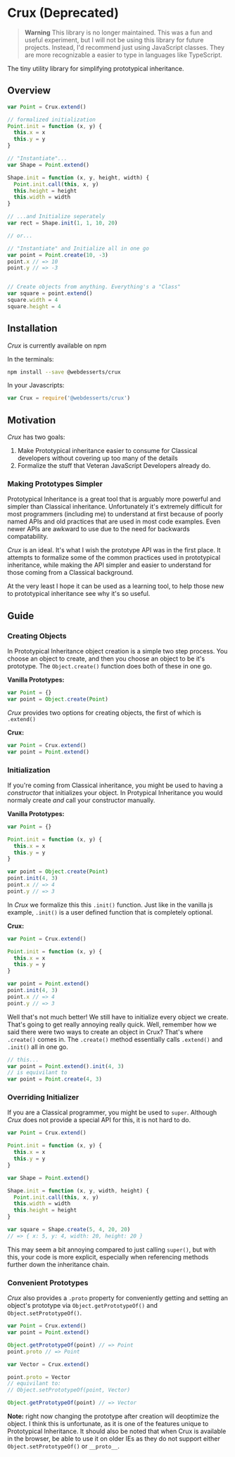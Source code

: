 
Crux (Deprecated)
=================

> **Warning** This library is no longer maintained. This was a fun and useful
> experiment, but I will not be using this library for future projects. Instead,
> I'd recommend just using JavaScript classes. They are more recognizable a easier
> to type in languages like TypeScript.

The tiny utility library for simplifying prototypical inheritance.

Overview
--------

```js
var Point = Crux.extend()

// formalized initialization
Point.init = function (x, y) {
  this.x = x
  this.y = y
}

// "Instantiate"...
var Shape = Point.extend()

Shape.init = function (x, y, height, width) {
  Point.init.call(this, x, y)
  this.height = height
  this.width = width
}

// ...and Initialize seperately
var rect = Shape.init(1, 1, 10, 20)

// or...

// "Instantiate" and Initialize all in one go
var point = Point.create(10, -3)
point.x // => 10
point.y // => -3


// Create objects from anything. Everything's a "Class"
var square = point.extend()
square.width = 4
square.height = 4
```


Installation
------------
*Crux* is currently available on npm

In the terminals:
```bash
npm install --save @webdesserts/crux
```

In your Javascripts:
```js
var Crux = require('@webdesserts/crux')
```  

Motivation
----------

*Crux* has two goals:

1. Make Prototypical inheritance easier to consume for Classical developers without covering up too many of the details
2. Formalize the stuff that Veteran JavaScript Developers already do.

### Making Prototypes Simpler

Prototypical Inheritance is a great tool that is arguably more powerful and simpler than Classical inheritance. Unfortunately it's extremely difficult for most programmers (including me) to understand at first because of poorly named APIs and old practices that are used in most code examples. Even newer APIs are awkward to use due to the need for backwards compatability.

*Crux* is an ideal. It's what I wish the prototype API was in the first place. It attempts to formalize some of the common practices used in prototypical inheritance, while making the API simpler and easier to understand for those coming from a Classical background.

At the very least I hope it can be used as a learning tool, to help those new to prototypical inheritance see why it's so useful.

Guide
-----

### Creating Objects

In Prototypical Inheritance object creation is a simple two step process. You choose an object to create, and then you choose an object to be it's prototype. The `Object.create()` function does both of these in one go.

**Vanilla Prototypes:**
```js
var Point = {}
var point = Object.create(Point)
```

*Crux* provides two options for creating objects, the first of which is `.extend()`

**Crux:**
```js
var Point = Crux.extend()
var point = Point.extend()
```

### Initialization

If you're coming from Classical inheritance, you might be used to having a *constructor* that initializes your object. In Protypical Inheritance you would normaly create *and* call your constructor manually.

**Vanilla Prototypes:**
```js
var Point = {}

Point.init = function (x, y) {
  this.x = x
  this.y = y
}

var point = Object.create(Point)
point.init(4, 3)
point.x // => 4
point.y // => 3
```

In *Crux* we formalize this this `.init()` function. Just like in the vanilla js example, `.init()` is a user defined function that is completely optional.

**Crux:**
```js
var Point = Crux.extend()

Point.init = function (x, y) {
  this.x = x
  this.y = y
}

var point = Point.extend()
point.init(4, 3)
point.x // => 4
point.y // => 3
```

Well that's not much better! We still have to initialize every object we create. That's going to get really annoying really quick. Well, remember how we said there were two ways to create an object in Crux? That's where `.create()` comes in. The `.create()` method essentially calls `.extend()` and `.init()` all in one go.

```js
// this...
var point = Point.extend().init(4, 3)
// is equivilant to
var point = Point.create(4, 3)
```

### Overriding Initializer

If you are a Classical programmer, you might be used to `super`. Although *Crux* does not provide a special API for this, it is not hard to do.

```js
var Point = Crux.extend()

Point.init = function (x, y) {
  this.x = x
  this.y = y
}

var Shape = Point.extend()

Shape.init = function (x, y, width, height) {
  Point.init.call(this, x, y)
  this.width = width
  this.height = height
}

var square = Shape.create(5, 4, 20, 20)
// => { x: 5, y: 4, width: 20, height: 20 }
```

This may seem a bit annoying compared to just calling `super()`, but with this, your code is more explicit, especially when referencing methods further down the inheritance chain.

### Convenient Prototypes

*Crux* also provides a `.proto` property for conveniently getting and setting an object's prototype via `Object.getPrototypeOf()` and `Object.setPrototypeOf()`.

```js
var Point = Crux.extend()
var point = Point.extend()

Object.getPrototypeOf(point) // => Point
point.proto // => Point

var Vector = Crux.extend()

point.proto = Vector
// equivilant to:
// Object.setPrototypeOf(point, Vector)

Object.getPrototypeOf(point) // => Vector
```

**Note:** right now changing the prototype after creation will deoptimize the object. I think this is unfortunate, as it is one of the features unique to Prototypical Inheritance. It should also be noted that when Crux is available in the browser, be able to use it on older IEs as they do not support either `Object.setPrototypeOf()` or `__proto__`.
